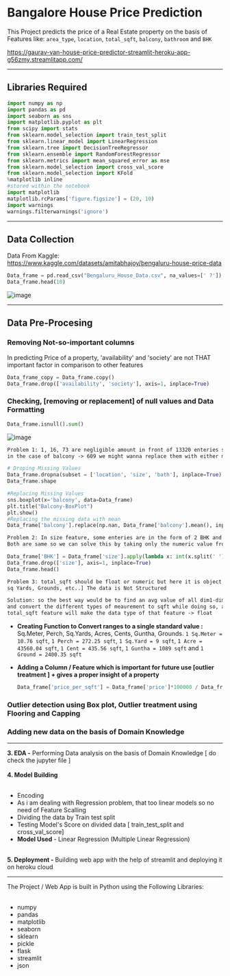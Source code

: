 # Bangalore House Price Prediction
This Project predicts the price of a Real Estate property on the basis of Features like: `area_type`, `location`, `total_sqft`, `balcony`, `bathroom` and `BHK`

https://gaurav-van-house-price-predictor-streamlit-heroku-app-g56zmy.streamlitapp.com/

<hr>

## Libraries Required
```python
import numpy as np
import pandas as pd
import seaborn as sns
import matplotlib.pyplot as plt
from scipy import stats
from sklearn.model_selection import train_test_split
from sklearn.linear_model import LinearRegression
from sklearn.tree import DecisionTreeRegressor
from sklearn.ensemble import RandomForestRegressor
from sklearn.metrics import mean_squared_error as mse
from sklearn.model_selection import cross_val_score
from sklearn.model_selection import KFold
%matplotlib inline 
#stored within the notebook
import matplotlib
matplotlib.rcParams['figure.figsize'] = (20, 10)
import warnings
warnings.filterwarnings('ignore')
```
<hr>

## Data Collection 

Data From Kaggle: https://www.kaggle.com/datasets/amitabhajoy/bengaluru-house-price-data
```python
Data_frame = pd.read_csv("Bengaluru_House_Data.csv", na_values=[' ?'])
Data_frame.head(10)
```
![image](https://github.com/user-attachments/assets/9211a68c-061f-4f25-8f8f-8ed17b9e72e1)

<hr>

## Data Pre-Procesing

### Removing Not-so-important columns
In predicting Price of a property, 'availability' and 'society' are not THAT important factor in comparison to other features
```python
Data_frame_copy = Data_frame.copy()
Data_frame.drop(['availability', 'society'], axis=1, inplace=True)
```
### Checking, [removing or replacement] of null values and Data Formatting
```python
Data_frame.isnull().sum()
```
![image](https://github.com/user-attachments/assets/e93ef54d-2bbf-4cdd-8d44-87f1fccfc971)

```txt
Problem 1: 1, 16, 73 are negligible amount in front of 13320 enteries so we can drop,
in the case of balcony -> 609 we might wanna replace them with either mean or median depending on outliers
```
```python
# Droping Missing Values 
Data_frame.dropna(subset = ['location', 'size', 'bath'], inplace=True)
Data_frame.shape

#Replacing Missing Values
sns.boxplot(x='balcony', data=Data_frame)
plt.title("Balcony-BoxPlot")
plt.show()
#Replacing the missing data with mean 
Data_frame['balcony'].replace(np.nan, Data_frame['balcony'].mean(), inplace=True)
```

```txt
Problem 2: In size feature, some enteries are in the form of 2 BHK and some are in 2 bedrooms ,
Both are same so we can solve this by taking only the numeric value from the size feature
```
```python
Data_frame['BHK'] = Data_frame['size'].apply(lambda x: int(x.split(' ')[0]))
Data_frame.drop(['size'], axis=1, inplace=True)
Data_frame.head()
```

```txt
Problem 3: total_sqft should be float or numeric but here it is object [ because of dim1-dim2 input ] [and inputs like
sq Yards, Grounds, etc..] The data is Not Structured

Solution: so the best way would be to find an avg value of all dim1-dim2 input and replace it
and convert the different types of meaurement to sqft while doing so, all the values going in the
total_sqft feature will make the data type of that feature -> float
```
- **Creating Function to Convert ranges to a single standard value :** Sq.Meter, Perch, Sq.Yards, Acres, Cents, Guntha, Grounds. `1 Sq.Meter = 10.76 sqft`, `1 Perch = 272.25 sqft`, `1 Sq.Yard = 9 sqft`, `1 Acre = 43560.04 sqft`, `1 Cent = 435.56 sqft`, `1 Guntha = 1089 sqft` and `1 Ground = 2400.35 sqft`

- **Adding a Column / Feature which is important for future use [outlier treatment ] + gives a proper insight of a property**
  ```python
  Data_frame['price_per_sqft'] = Data_frame['price']*100000 / Data_frame['total_sqft']
  ```
### Outlier detection using Box plot, Outlier treatment using Flooring and Capping 



### Adding new data on the basis of Domain Knowledge

<hr>

<b>3. EDA -</b> Performing Data analysis on the basis of Domain Knowledge [ do check the jupyter file ] 
</br></br>
<b>4. Model Building</b><br><br>

* Encoding 
* As i am dealing with Regression problem, that too linear models so no need of Feature Scalling 
* Dividing the data by Train test split
* Testing Model's Score on divided data [ train_test_split and cross_val_score]
* <b>Model Used</b> - Linear Regression (Multiple Linear Regression)
</br></br>

<b>5. Deployment - </b> Building web app with the help of streamlit and deploying it on heroku cloud
<hr>
The Project / Web App is built in Python using the Following Libraries:
</br></br>

 * numpy
 * pandas
 * matplotlib
 * seaborn
 * sklearn
 * pickle
 * flask
 * streamlit
 * json
